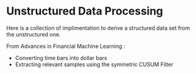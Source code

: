 # Unstructured Data Processing
Here is a collection of implimentation to derive a structured data set from the unstructured one.  

From Advances in Financial Machine Learning :  
- Converting time bars into dollar bars
- Extracting relevant samples using the symmetric CUSUM Filter
